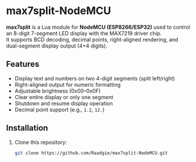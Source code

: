# max7split-NodeMCU

**max7split** is a Lua module for **NodeMCU (ESP8266/ESP32)** used to control an 8-digit 7-segment LED display with the MAX7219 driver chip.  
It supports BCD decoding, decimal points, right-aligned rendering, and dual-segment display output (4+4 digits).

## Features

- Display text and numbers on two 4-digit segments (split left/right)
- Right-aligned output for numeric formatting
- Adjustable brightness (0x00–0x0F)
- Clear entire display or only one segment
- Shutdown and resume display operation
- Decimal point support (e.g., `1.2`, `12.`)

## Installation

1. Clone this repository:
   ```bash
   git clone https://github.com/Raadgie/max7split-NodeMCU.git
